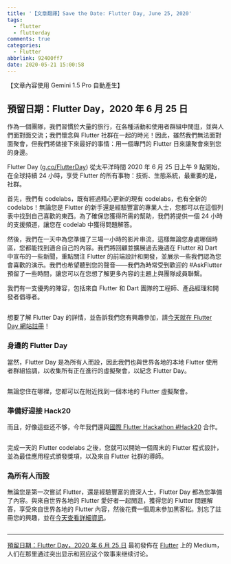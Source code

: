 ```yaml
---
title: '【文章翻譯】Save the Date: Flutter Day, June 25, 2020'
tags:
  - flutter
  - flutterday
comments: true
categories:
  - Flutter
abbrlink: 92400ff7
date: 2020-05-21 15:00:58
---
```


【文章內容使用 Gemini 1.5 Pro 自動產生】

## 預留日期：Flutter Day，2020 年 6 月 25 日

作為一個團隊，我們習慣於大量的旅行，在各種活動和使用者群組中閒逛，並與人們面對面交流；我們懷念與 Flutter 社群在一起的時光！因此，雖然我們無法面對面聚會，但我們將做接下來最好的事情：用一個專門的 Flutter 日來讓聚會來到您的身邊。

Flutter Day ([g.co/FlutterDay](http://g.co/FlutterDay)) 從太平洋時間 2020 年 6 月 25 日上午 9 點開始，在全球持續 24 小時，享受 Flutter 的所有事物：技術、生態系統，最重要的是，社群。

首先，我們有 codelabs，既有經過精心更新的現有 codelabs，也有全新的 codelabs！無論您是 Flutter 的新手還是經驗豐富的專業人士，您都可以在這個列表中找到自己喜歡的東西。為了確保您獲得所需的幫助，我們將提供一個 24 小時的支援頻道，讓您在 codelab 中獲得問題解答。

然後，我們在一天中為您準備了三場一小時的影片串流，這樣無論您身處哪個時區，您都能找到適合自己的內容。我們將回顧並擴展過去幾週在 Flutter 和 Dart 中宣布的一些新聞，重點關注 Flutter 的前端設計和開發，並展示一些我們認為您會喜歡的演示。我們也希望聽到您的聲音——我們為時常受到歡迎的 #AskFlutter 預留了一些時間，讓您可以在您想了解更多內容的主題上與團隊成員聯繫。

我們有一支優秀的陣容，包括來自 Flutter 和 Dart 團隊的工程師、產品經理和開發者倡導者。

<figure>
<img alt="" src="https://cdn-images-1.medium.com/max/1024/0*siIoSIIiPLyDxPTP" />
</figure>

想要了解 Flutter Day 的詳情，並告訴我們您有興趣參加，請[今天就在 Flutter Day 網站註冊](http://g.co/flutterday)！

### 身邊的 Flutter Day

當然，Flutter Day 是為所有人而設，因此我們也與世界各地的本地 Flutter 使用者群組協調，以收集所有正在進行的虛擬聚會，以紀念 Flutter Day。

<figure>
<img alt="" src="https://cdn-images-1.medium.com/max/1024/0*RDn0t0fyTKSy2x_k" />
</figure>

無論您住在哪裡，您都可以在附近找到一個本地的 Flutter 虛擬聚會。

### 準備好迎接 Hack20

而且，好像這些还不够，今年我們還與[國際 Flutter Hackathon #Hack20](https://flutterhackathon.com/#/) 合作。

<figure>
<img alt="" src="https://cdn-images-1.medium.com/max/1024/0*vValokazzfj52F2N" />
</figure>

完成一天的 Flutter codelabs 之後，您就可以開始一個周末的 Flutter 程式設計，並為最佳應用程式頒發獎項，以及來自 Flutter 社群的導師。

### 為所有人而設

無論您是第一次嘗試 Flutter，還是經驗豐富的資深人士，Flutter Day 都為您準備了內容。與來自世界各地的 Flutter 愛好者一起閒逛，獲得您的 Flutter 問題解答，享受來自世界各地的 Flutter 內容，然後花費一個周末參加黑客松。別忘了註冊您的興趣，並在[今天查看詳細資訊](http://g.co/FlutterDay)。

<img src="https://medium.com/_/stat?event=post.clientViewed&referrerSource=full_rss&postId=8e9f5fd03248" width="1" height="1"><hr><p><a href="https://medium.com/flutter/save-the-date-flutter-day-june-25-2020-8e9f5fd03248">預留日期：Flutter Day，2020 年 6 月 25 日</a> 最初發佈在 <a href="https://medium.com/flutter">Flutter</a> 上的 Medium，人们在那里通过突出显示和回应这个故事来继续讨论。</p>
